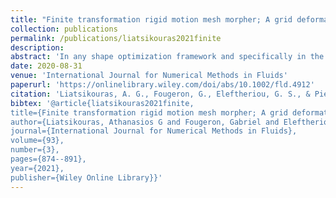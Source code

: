 ```yaml
---
title: "Finite transformation rigid motion mesh morpher; A grid deformation approach"
collection: publications
permalink: /publications/liatsikouras2021finite
description:
abstract: 'In any shape optimization framework and specifically in the context of computational fluid dynamics, a robust and reliable grid deformation tool is necessary to undertake the adaptation of the computational mesh to the updated boundaries at each optimization cycle. Grid deformation has its share of challenges, namely, to maintain high mesh quality (avoid distorted elements and tangles) even when dealing with extreme deformations. In this work a novel grid deformation algorithm, the finite transformation rigid motion mesh morpher (FT-R3M) is proposed. FT-R3M is essentially a mesh-free grid deformation approach, since it does not require any inertial quantities and it gracefully propagates the movement of the boundaries (surface mesh) to the internal nodes of the mesh (volume mesh), by keeping the motion of its parts (referred to as stencils) as-rigid-as-possible. It is an optimization-based method, which means that the interior nodes of the computational mesh are displaced to minimize a distortion metric related to the elastic deformation energy, by favoring rigidity in critical directions, thus being able to handle mesh anisotropies very efficiently. Results are presented for three test cases; a rotated airfoil with a mesh appropriate for viscous flow; a simulation of a low Reynolds duct case; a beam.'
date: 2020-08-31
venue: 'International Journal for Numerical Methods in Fluids'
paperurl: 'https://onlinelibrary.wiley.com/doi/abs/10.1002/fld.4912'
citation: 'Liatsikouras, A. G., Fougeron, G., Eleftheriou, G. S., & Pierrot, G. (2021). Finite transformation rigid motion mesh morpher; A grid deformation approach. International Journal for Numerical Methods in Fluids, 93(3), 874-891.'
bibtex: '@article{liatsikouras2021finite,
title={Finite transformation rigid motion mesh morpher; A grid deformation approach},
author={Liatsikouras, Athanasios G and Fougeron, Gabriel and Eleftheriou, George S and Pierrot, Guillaume},
journal={International Journal for Numerical Methods in Fluids},
volume={93},
number={3},
pages={874--891},
year={2021},
publisher={Wiley Online Library}}'
---
```



